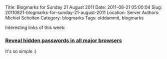 Title: Blogmarks for Sunday 21 August 2011
Date: 2011-08-21 05:00:04
Slug: 20110821-blogmarks-for-sunday-21-august-2011
Location: Server
Authors: Michiel Scholten
Category: blogmarks
Tags: olddammit, blogmarks

<p>Interesting links of this week:</p>
<h3><a href="http://blog.amwmedia.com/post/3043988338/reveal-hidden-passwords-in-all-major-browsers">Reveal hidden passwords in all major browsers</a></h3>
<p>It's so simple :)</p>
